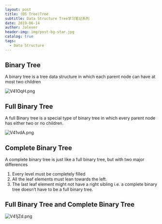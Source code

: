 ```yaml
---
layout: post
title: (DS Tree)Tree
subtitle: Data Structure Tree学习笔记系列
date: 2019-06-14
author: Jalever
header-img: img/post-bg-star.jpg
catalog: true
tags:
  - Data Structure
---
```


## Binary Tree
A binary tree is a tree data structure in which each parent node can have at most two children

![V41OqH.png](https://s2.ax1x.com/2019/06/14/V41OqH.png)

## Full Binary Tree
A full Binary tree is a special type of binary tree in which every parent node has either two or no children.

![V41vdA.png](https://s2.ax1x.com/2019/06/14/V41vdA.png)

## Complete Binary Tree
A complete binary tree is just like a full binary tree, but with two major differences
1. Every level must be completely filled
2. All the leaf elements must lean towards the left.
3. The last leaf element might not have a right sibling i.e. a complete binary tree doesn’t have to be a full binary tree.

## Full Binary Tree and Complete Binary Tree
![V41jZd.png](https://s2.ax1x.com/2019/06/14/V41jZd.png)

